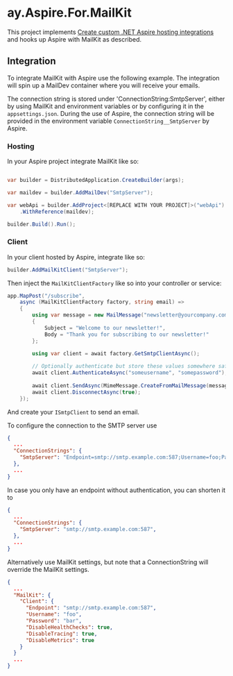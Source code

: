 # ay.Aspire.For.MailKit

This project
implements [Create custom .NET Aspire hosting integrations](https://learn.microsoft.com/en-us/dotnet/aspire/extensibility/custom-hosting-integration)
and hooks up Aspire with MailKit as described.

## Integration

To integrate MailKit with Aspire use the following example.
The integration will spin up a MailDev container where you will receive your emails.

The connection string is stored under 'ConnectionString:SmtpServer', either by using MailKit and environment variables
or by configuring it in the `appsettings.json`.
During the use of Aspire, the connection string will be provided in the environment variable
`ConnectionString__SmtpServer` by Aspire.

### Hosting

In your Aspire project integrate MailKit like so:

```csharp

var builder = DistributedApplication.CreateBuilder(args);

var maildev = builder.AddMailDev("SmtpServer");

var webApi = builder.AddProject<[REPLACE WITH YOUR PROJECT]>("webApi")
    .WithReference(maildev);

builder.Build().Run();

```

### Client

In your client hosted by Aspire, integrate like so:

```csharp
builder.AddMailKitClient("SmtpServer");
```

Then inject the `MailKitClientFactory` like so into your controller or service:

```csharp
app.MapPost("/subscribe",
    async (MailKitClientFactory factory, string email) =>
    {
        using var message = new MailMessage("newsletter@yourcompany.com", email)
        {
            Subject = "Welcome to our newsletter!",
            Body = "Thank you for subscribing to our newsletter!"
        };

        using var client = await factory.GetSmtpClientAsync();
        
        // Optionally authenticate but store these values somewhere safe.
        await client.AuthenticateAsync("someusername", "somepassword");
        
        await client.SendAsync(MimeMessage.CreateFromMailMessage(message));
        await client.DisconnectAsync(true);
    });

```

And create your `ISmtpClient` to send an email.

To configure the connection to the SMTP server use

```json
{
  ...
  "ConnectionStrings": {
    "SmtpServer": "Endpoint=smtp://smtp.example.com:587;Username=foo;Password=bar;DisableHealthChecks=true;DisableTracing=true;DisableMetrics=true",
  },
  ...
}
```

In case you only have an endpoint without authentication, you can shorten it to

```json
{
  ...
  "ConnectionStrings": {
    "SmtpServer": "smtp://smtp.example.com:587",
  },
  ...
}
```

Alternatively use MailKit settings, but note that a ConnectionString will override the MailKit settings. 

```json
{
  ...
  "MailKit": {
    "Client": {
      "Endpoint": "smtp://smtp.example.com:587",
      "Username": "foo",
      "Password": "bar",
      "DisableHealthChecks": true,
      "DisableTracing": true,
      "DisableMetrics": true
    }
  }
  ...
}
```
